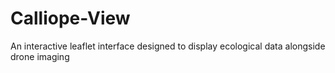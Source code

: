 # Calliope-View
An interactive leaflet interface designed to display ecological data alongside drone imaging
